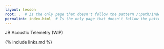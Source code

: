 ```yaml
---
layout: lesson
root: .  # Is the only page that doesn't follow the pattern /:path/index.html
permalink: index.html  # Is the only page that doesn't follow the pattern /:path/index.html
---
```

JB Acoustic Telemetry (WIP)

<!-- this is an html comment -->

{% include links.md %}
